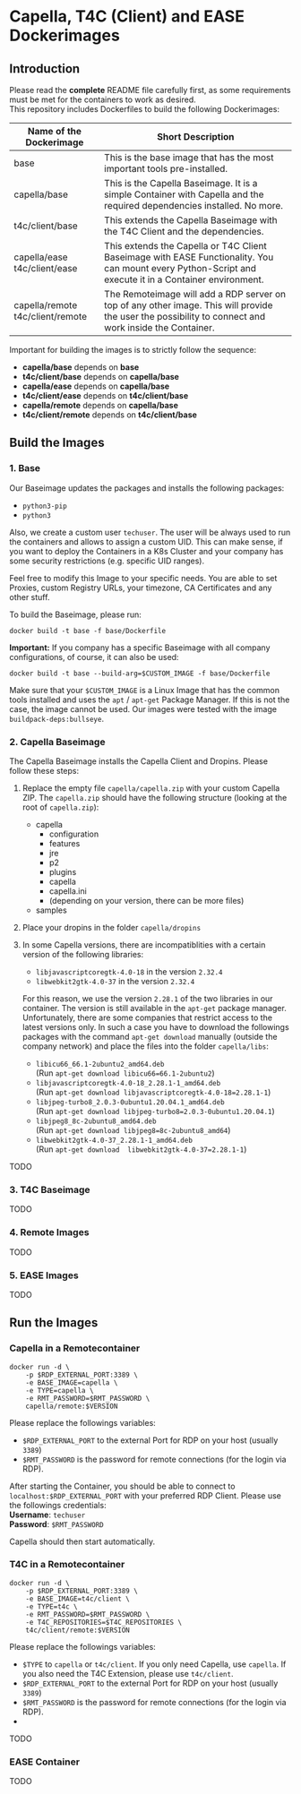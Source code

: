 # Capella, T4C (Client) and EASE Dockerimages

## Introduction
Please read the <b>complete</b> README file carefully first, as some requirements must be met for the containers to work as desired. <br>
This repository includes Dockerfiles to build the following Dockerimages:

| Name of the Dockerimage | Short Description |
|------|---|
| base |This is the base image that has the most important tools pre-installed.|
|capella/base|This is the Capella Baseimage. It is a simple Container with Capella and the required dependencies installed. No more.|
|t4c/client/base|This extends the Capella Baseimage with the T4C Client and the dependencies.|
|capella/ease<br>t4c/client/ease|This extends the Capella or T4C Client Baseimage with EASE Functionality. You can mount every Python-Script and execute it in a Container environment. |
|capella/remote <br> t4c/client/remote|The Remoteimage will add a RDP server on top of any other image. This will provide the user the possibility to connect and work inside the Container.|


Important for building the images is to strictly follow the sequence: 
- <b>capella/base</b> depends on <b>base</b>
- <b>t4c/client/base</b> depends on <b>capella/base</b>
- <b>capella/ease</b> depends on <b>capella/base</b>
- <b>t4c/client/ease</b> depends on <b>t4c/client/base</b>
- <b>capella/remote</b> depends on <b>capella/base</b>
- <b>t4c/client/remote</b> depends on <b>t4c/client/base</b>

## Build the Images

### 1. Base
Our Baseimage updates the packages and installs the following packages: 
- `python3-pip`
- `python3` 

Also, we create a custom user `techuser`. The user will be always used to run the containers and allows to assign a custom UID. This can make sense, if you want to deploy the Containers in a K8s Cluster and your company has some security restrictions (e.g. specific UID ranges). 

Feel free to modify this Image to your specific needs. You are able to set Proxies, custom Registry URLs, your timezone, CA Certificates and any other stuff.

To build the Baseimage, please run: 
```
docker build -t base -f base/Dockerfile
```

<b>Important:</b>
 If you company has a specific Baseimage with all company configurations, of course, it can also be used: 
```
docker build -t base --build-arg=$CUSTOM_IMAGE -f base/Dockerfile
```
Make sure that your `$CUSTOM_IMAGE` is a Linux Image that has the common tools installed and uses the `apt` / `apt-get` Package Manager. If this is not the case, the image cannot be used. Our images were tested with the image `buildpack-deps:bullseye`. 

### 2. Capella Baseimage
The Capella Baseimage installs the Capella Client and Dropins. 
Please follow these steps: 
1) Replace the empty file `capella/capella.zip` with your custom Capella ZIP. The `capella.zip` should have the following structure (looking at the root of `capella.zip`): 
    - capella
      - configuration
      - features
      - jre
      - p2
      - plugins
      - capella
      - capella.ini
      - (depending on your version, there can be more files)
    - samples
2) Place your dropins in the folder `capella/dropins`
3) In some Capella versions, there are incompatiblities with a certain version of the following libraries: 
    - `libjavascriptcoregtk-4.0-18` in the version `2.32.4`
    - `libwebkit2gtk-4.0-37` in the version `2.32.4`

    For this reason, we use the version `2.28.1` of the two libraries in our container. The version is still available in the `apt-get` package manager. Unfortunately, there are some companies that restrict access to the latest versions only. In such a case you have to download the followings packages with the command `apt-get download` manually (outside the company network) and place the files into the folder `capella/libs`:
    - `libicu66_66.1-2ubuntu2_amd64.deb` <br>
    (Run `apt-get download libicu66=66.1-2ubuntu2`)
    - `libjavascriptcoregtk-4.0-18_2.28.1-1_amd64.deb` <br>
    (Run `apt-get download libjavascriptcoregtk-4.0-18=2.28.1-1`)
    - `libjpeg-turbo8_2.0.3-0ubuntu1.20.04.1_amd64.deb` <br>
    (Run `apt-get download libjpeg-turbo8=2.0.3-0ubuntu1.20.04.1`)
    - `libjpeg8_8c-2ubuntu8_amd64.deb` <br>
    (Run `apt-get download libjpeg8=8c-2ubuntu8_amd64`)
    - `libwebkit2gtk-4.0-37_2.28.1-1_amd64.deb` <br>
    (Run `apt-get download  libwebkit2gtk-4.0-37=2.28.1-1`)

TODO

### 3. T4C Baseimage
TODO

### 4. Remote Images
TODO

### 5. EASE Images
TODO

## Run the Images

### Capella in a Remotecontainer
```
docker run -d \
    -p $RDP_EXTERNAL_PORT:3389 \
    -e BASE_IMAGE=capella \
    -e TYPE=capella \
    -e RMT_PASSWORD=$RMT_PASSWORD \
    capella/remote:$VERSION
```

Please replace the followings variables: 
- `$RDP_EXTERNAL_PORT` to the external Port for RDP on your host (usually `3389`)
- `$RMT_PASSWORD` is the password for remote connections (for the login via RDP).

After starting the Container, you should be able to connect to `localhost:$RDP_EXTERNAL_PORT` with your preferred RDP Client. 
Please use the followings credentials: <br>
<b>Username</b>: `techuser` <br>
<b>Password</b>: `$RMT_PASSWORD`

Capella should then start automatically. 

### T4C in a Remotecontainer
```
docker run -d \
    -p $RDP_EXTERNAL_PORT:3389 \
    -e BASE_IMAGE=t4c/client \
    -e TYPE=t4c \
    -e RMT_PASSWORD=$RMT_PASSWORD \
    -e T4C_REPOSITORIES=$T4C_REPOSITORIES \
    t4c/client/remote:$VERSION
```

Please replace the followings variables: 
- `$TYPE` to `capella` or `t4c/client`. If you only need Capella, use `capella`. If you also need the T4C Extension, please use `t4c/client`.
- `$RDP_EXTERNAL_PORT` to the external Port for RDP on your host (usually `3389`)
- `$RMT_PASSWORD` is the password for remote connections (for the login via RDP).
- 
TODO

### EASE Container
TODO